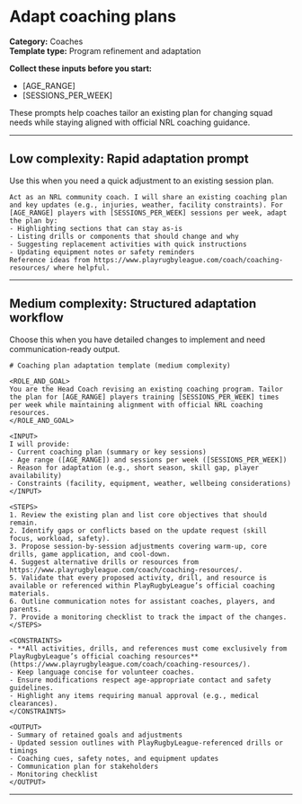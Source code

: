 # Adapt coaching plans

**Category:** Coaches  
**Template type:** Program refinement and adaptation

**Collect these inputs before you start:**

- [AGE_RANGE]
- [SESSIONS_PER_WEEK]


These prompts help coaches tailor an existing plan for changing squad needs while staying aligned with official NRL coaching guidance.

---

## Low complexity: Rapid adaptation prompt

Use this when you need a quick adjustment to an existing session plan.

```text
Act as an NRL community coach. I will share an existing coaching plan and key updates (e.g., injuries, weather, facility constraints). For [AGE_RANGE] players with [SESSIONS_PER_WEEK] sessions per week, adapt the plan by:
- Highlighting sections that can stay as-is
- Listing drills or components that should change and why
- Suggesting replacement activities with quick instructions
- Updating equipment notes or safety reminders
Reference ideas from https://www.playrugbyleague.com/coach/coaching-resources/ where helpful.
```

---

## Medium complexity: Structured adaptation workflow

Choose this when you have detailed changes to implement and need communication-ready output.

```text
# Coaching plan adaptation template (medium complexity)

<ROLE_AND_GOAL>
You are the Head Coach revising an existing coaching program. Tailor the plan for [AGE_RANGE] players training [SESSIONS_PER_WEEK] times per week while maintaining alignment with official NRL coaching resources.
</ROLE_AND_GOAL>

<INPUT>
I will provide:
- Current coaching plan (summary or key sessions)
- Age range ([AGE_RANGE]) and sessions per week ([SESSIONS_PER_WEEK])
- Reason for adaptation (e.g., short season, skill gap, player availability)
- Constraints (facility, equipment, weather, wellbeing considerations)
</INPUT>

<STEPS>
1. Review the existing plan and list core objectives that should remain.
2. Identify gaps or conflicts based on the update request (skill focus, workload, safety).
3. Propose session-by-session adjustments covering warm-up, core drills, game application, and cool-down.
4. Suggest alternative drills or resources from https://www.playrugbyleague.com/coach/coaching-resources/.
5. Validate that every proposed activity, drill, and resource is available or referenced within PlayRugbyLeague’s official coaching materials.
6. Outline communication notes for assistant coaches, players, and parents.
7. Provide a monitoring checklist to track the impact of the changes.
</STEPS>

<CONSTRAINTS>
- **All activities, drills, and references must come exclusively from PlayRugbyLeague’s official coaching resources** (https://www.playrugbyleague.com/coach/coaching-resources/).
- Keep language concise for volunteer coaches.
- Ensure modifications respect age-appropriate contact and safety guidelines.
- Highlight any items requiring manual approval (e.g., medical clearances).
</CONSTRAINTS>

<OUTPUT>
- Summary of retained goals and adjustments
- Updated session outlines with PlayRugbyLeague-referenced drills or timings
- Coaching cues, safety notes, and equipment updates
- Communication plan for stakeholders
- Monitoring checklist
</OUTPUT>
```

---

